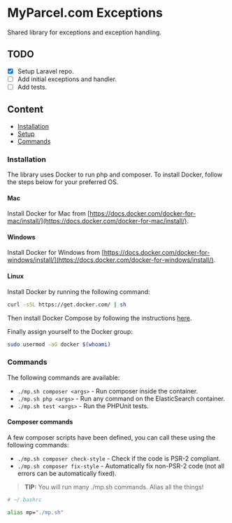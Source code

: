 # MyParcel.com Exceptions
Shared library for exceptions and exception handling.

## TODO
- [x] Setup Laravel repo.
- [ ] Add initial exceptions and handler.
- [ ] Add tests.

## Content
- [Installation](#installation)
- [Setup](#setup)
- [Commands](#commands)

### Installation
The library uses Docker to run php and composer. To install Docker, follow the steps below for your preferred OS.

#### Mac
Install Docker for Mac from [https://docs.docker.com/docker-for-mac/install/](https://docs.docker.com/docker-for-mac/install/).

#### Windows
Install Docker for Windows from [https://docs.docker.com/docker-for-windows/install/](https://docs.docker.com/docker-for-windows/install/).

#### Linux
Install Docker by running the following command:
```bash
curl -sSL https://get.docker.com/ | sh
```

Then install Docker Compose by following the instructions [here](https://github.com/docker/compose/releases).

Finally assign yourself to the Docker group:
```bash
sudo usermod -aG docker $(whoami)
```

### Commands
The following commands are available:
- `./mp.sh composer <args>` - Run composer inside the container.
- `./mp.sh php <args>` - Run any command on the ElasticSearch container.
- `./mp.sh test <args>` - Run the PHPUnit tests.

#### Composer commands
A few composer scripts have been defined, you can call these using the following commands:
- `./mp.sh composer check-style` - Check if the code is PSR-2 compliant.
- `./mp.sh composer fix-style` - Automatically fix non-PSR-2 code (not all errors can be automatically fixed).

> **TIP:** You will run many ./mp.sh commands. Alias all the things!
```bash
# ~/.bashrc

alias mp="./mp.sh"
```
